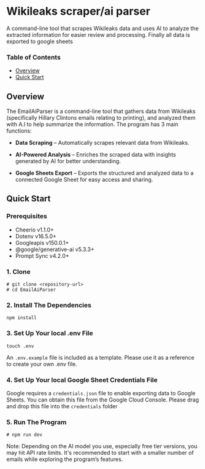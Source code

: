 # Wikileaks scraper/ai parser
A command-line tool that scrapes Wikileaks data and uses AI to analyze the extracted information for easier review and processing. Finally all data is exported to google sheets

### Table of Contents
- [Overview](#overview)
- [Quick Start](#quick-start)

## Overview

The EmailAiParser is a command-line tool that gathers data from Wikileaks (specifically Hillary Clintons emails relating to printing), and analyzed them with A.I to help summarize the information. The program has 3 main functions:

- **Data Scraping** – Automatically scrapes relevant data from Wikileaks.

- **AI-Powered Analysis** – Enriches the scraped data with insights generated by AI for better understanding.

- **Google Sheets Export** – Exports the structured and analyzed data to a connected Google Sheet for easy access and sharing.

## Quick Start

### Prerequisites
* Cheerio v1.1.0+
* Dotenv v16.5.0+
* Googleapis v150.0.1+
* @google/generative-ai v5.3.3+
* Prompt Sync v4.2.0+


### 1. Clone
```
# git clone <repository-url>
# cd EmailAiParser
```
### 2. Install The Dependencies
```
npm install
```
### 3. Set Up Your local .env File
```
touch .env
```
An `.env.example` file is included as a template. Please use it as a reference to create your own .env file.

### 4. Set Up Your local Google Sheet Credentials File
Google requires a `credentials.json` file to enable exporting data to Google Sheets. You can obtain this file from the Google Cloud Console. Please drag and drop this file into the `credentials` folder

### 5. Run The Program
```
# npm run dev
```
Note: Depending on the AI model you use, especially free tier versions, you may hit API rate limits. It's recommended to start with a smaller number of emails while exploring the program’s features.

